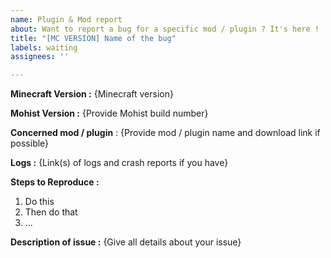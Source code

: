 ```yaml
---
name: Plugin & Mod report
about: Want to report a bug for a specific mod / plugin ? It's here !
title: "[MC VERSION] Name of the bug"
labels: waiting
assignees: ''

---
```


<!-- Thank you for reporting ! Please note that issues can take a lot of time to be fixed and there is no eta.-->

<!-- If you don't know where to upload your logs and crash reports, you can use these websites : -->
<!-- https://paste.ubuntu.com/ (recommended) -->
<!-- https://mclo.gs -->
<!-- https://haste.mohistmc.com -->
<!-- https://pastebin.com -->

<!-- TO FILL THIS TEMPLATE, YOU NEED TO REPLACE THE {} BY WHAT YOU WANT -->

**Minecraft Version :** {Minecraft version}

**Mohist Version :** {Provide Mohist build number}

**Concerned mod / plugin** : {Provide mod / plugin name and download link if possible}

**Logs :** {Link(s) of logs and crash reports if you have}

**Steps to Reproduce :**
 1. Do this
 2. Then do that
 3. ...

**Description of issue :** {Give all details about your issue}
